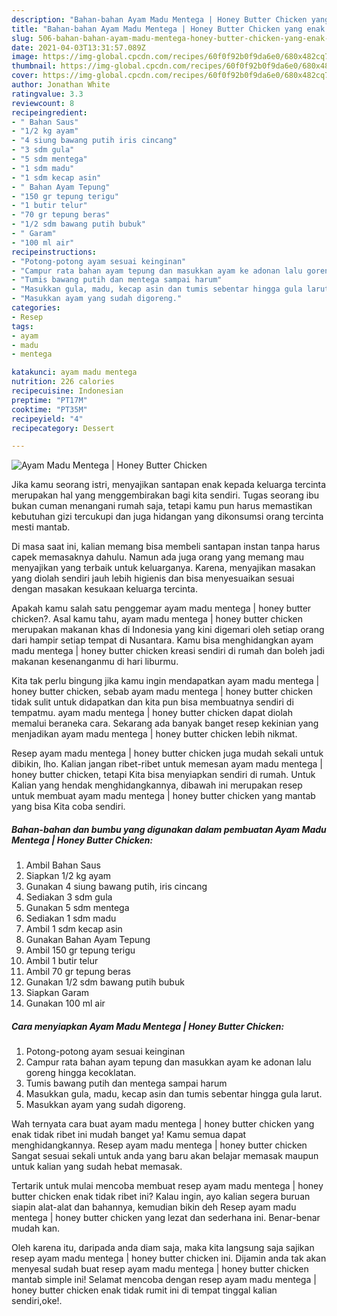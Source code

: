 ```yaml
---
description: "Bahan-bahan Ayam Madu Mentega | Honey Butter Chicken yang enak Untuk Jualan"
title: "Bahan-bahan Ayam Madu Mentega | Honey Butter Chicken yang enak Untuk Jualan"
slug: 506-bahan-bahan-ayam-madu-mentega-honey-butter-chicken-yang-enak-untuk-jualan
date: 2021-04-03T13:31:57.089Z
image: https://img-global.cpcdn.com/recipes/60f0f92b0f9da6e0/680x482cq70/ayam-madu-mentega-honey-butter-chicken-foto-resep-utama.jpg
thumbnail: https://img-global.cpcdn.com/recipes/60f0f92b0f9da6e0/680x482cq70/ayam-madu-mentega-honey-butter-chicken-foto-resep-utama.jpg
cover: https://img-global.cpcdn.com/recipes/60f0f92b0f9da6e0/680x482cq70/ayam-madu-mentega-honey-butter-chicken-foto-resep-utama.jpg
author: Jonathan White
ratingvalue: 3.3
reviewcount: 8
recipeingredient:
- " Bahan Saus"
- "1/2 kg ayam"
- "4 siung bawang putih iris cincang"
- "3 sdm gula"
- "5 sdm mentega"
- "1 sdm madu"
- "1 sdm kecap asin"
- " Bahan Ayam Tepung"
- "150 gr tepung terigu"
- "1 butir telur"
- "70 gr tepung beras"
- "1/2 sdm bawang putih bubuk"
- " Garam"
- "100 ml air"
recipeinstructions:
- "Potong-potong ayam sesuai keinginan"
- "Campur rata bahan ayam tepung dan masukkan ayam ke adonan lalu goreng hingga kecoklatan."
- "Tumis bawang putih dan mentega sampai harum"
- "Masukkan gula, madu, kecap asin dan tumis sebentar hingga gula larut."
- "Masukkan ayam yang sudah digoreng."
categories:
- Resep
tags:
- ayam
- madu
- mentega

katakunci: ayam madu mentega 
nutrition: 226 calories
recipecuisine: Indonesian
preptime: "PT17M"
cooktime: "PT35M"
recipeyield: "4"
recipecategory: Dessert

---
```



![Ayam Madu Mentega | Honey Butter Chicken](https://img-global.cpcdn.com/recipes/60f0f92b0f9da6e0/680x482cq70/ayam-madu-mentega-honey-butter-chicken-foto-resep-utama.jpg)

Jika kamu seorang istri, menyajikan santapan enak kepada keluarga tercinta merupakan hal yang menggembirakan bagi kita sendiri. Tugas seorang ibu bukan cuman menangani rumah saja, tetapi kamu pun harus memastikan kebutuhan gizi tercukupi dan juga hidangan yang dikonsumsi orang tercinta mesti mantab.

Di masa  saat ini, kalian memang bisa membeli santapan instan tanpa harus capek memasaknya dahulu. Namun ada juga orang yang memang mau menyajikan yang terbaik untuk keluarganya. Karena, menyajikan masakan yang diolah sendiri jauh lebih higienis dan bisa menyesuaikan sesuai dengan masakan kesukaan keluarga tercinta. 



Apakah kamu salah satu penggemar ayam madu mentega | honey butter chicken?. Asal kamu tahu, ayam madu mentega | honey butter chicken merupakan makanan khas di Indonesia yang kini digemari oleh setiap orang dari hampir setiap tempat di Nusantara. Kamu bisa menghidangkan ayam madu mentega | honey butter chicken kreasi sendiri di rumah dan boleh jadi makanan kesenanganmu di hari liburmu.

Kita tak perlu bingung jika kamu ingin mendapatkan ayam madu mentega | honey butter chicken, sebab ayam madu mentega | honey butter chicken tidak sulit untuk didapatkan dan kita pun bisa membuatnya sendiri di tempatmu. ayam madu mentega | honey butter chicken dapat diolah memalui beraneka cara. Sekarang ada banyak banget resep kekinian yang menjadikan ayam madu mentega | honey butter chicken lebih nikmat.

Resep ayam madu mentega | honey butter chicken juga mudah sekali untuk dibikin, lho. Kalian jangan ribet-ribet untuk memesan ayam madu mentega | honey butter chicken, tetapi Kita bisa menyiapkan sendiri di rumah. Untuk Kalian yang hendak menghidangkannya, dibawah ini merupakan resep untuk membuat ayam madu mentega | honey butter chicken yang mantab yang bisa Kita coba sendiri.

<!--inarticleads1-->

##### Bahan-bahan dan bumbu yang digunakan dalam pembuatan Ayam Madu Mentega | Honey Butter Chicken:

1. Ambil  Bahan Saus
1. Siapkan 1/2 kg ayam
1. Gunakan 4 siung bawang putih, iris cincang
1. Sediakan 3 sdm gula
1. Gunakan 5 sdm mentega
1. Sediakan 1 sdm madu
1. Ambil 1 sdm kecap asin
1. Gunakan  Bahan Ayam Tepung
1. Ambil 150 gr tepung terigu
1. Ambil 1 butir telur
1. Ambil 70 gr tepung beras
1. Gunakan 1/2 sdm bawang putih bubuk
1. Siapkan  Garam
1. Gunakan 100 ml air




<!--inarticleads2-->

##### Cara menyiapkan Ayam Madu Mentega | Honey Butter Chicken:

1. Potong-potong ayam sesuai keinginan
1. Campur rata bahan ayam tepung dan masukkan ayam ke adonan lalu goreng hingga kecoklatan.
1. Tumis bawang putih dan mentega sampai harum
1. Masukkan gula, madu, kecap asin dan tumis sebentar hingga gula larut.
1. Masukkan ayam yang sudah digoreng.




Wah ternyata cara buat ayam madu mentega | honey butter chicken yang enak tidak ribet ini mudah banget ya! Kamu semua dapat menghidangkannya. Resep ayam madu mentega | honey butter chicken Sangat sesuai sekali untuk anda yang baru akan belajar memasak maupun untuk kalian yang sudah hebat memasak.

Tertarik untuk mulai mencoba membuat resep ayam madu mentega | honey butter chicken enak tidak ribet ini? Kalau ingin, ayo kalian segera buruan siapin alat-alat dan bahannya, kemudian bikin deh Resep ayam madu mentega | honey butter chicken yang lezat dan sederhana ini. Benar-benar mudah kan. 

Oleh karena itu, daripada anda diam saja, maka kita langsung saja sajikan resep ayam madu mentega | honey butter chicken ini. Dijamin anda tak akan menyesal sudah buat resep ayam madu mentega | honey butter chicken mantab simple ini! Selamat mencoba dengan resep ayam madu mentega | honey butter chicken enak tidak rumit ini di tempat tinggal kalian sendiri,oke!.

